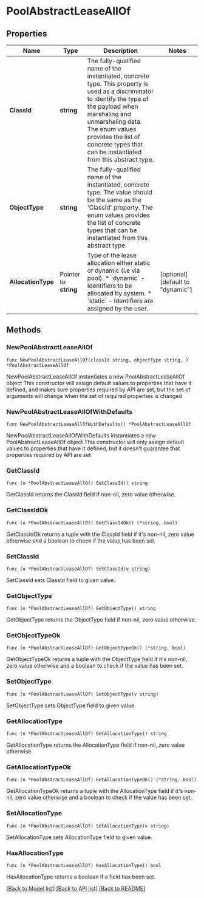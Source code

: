 # PoolAbstractLeaseAllOf

## Properties

Name | Type | Description | Notes
------------ | ------------- | ------------- | -------------
**ClassId** | **string** | The fully-qualified name of the instantiated, concrete type. This property is used as a discriminator to identify the type of the payload when marshaling and unmarshaling data. The enum values provides the list of concrete types that can be instantiated from this abstract type. | 
**ObjectType** | **string** | The fully-qualified name of the instantiated, concrete type. The value should be the same as the &#39;ClassId&#39; property. The enum values provides the list of concrete types that can be instantiated from this abstract type. | 
**AllocationType** | Pointer to **string** | Type of the lease allocation either static or dynamic (i.e via pool). * &#x60;dynamic&#x60; - Identifiers to be allocated by system. * &#x60;static&#x60; - Identifiers are assigned by the user. | [optional] [default to "dynamic"]

## Methods

### NewPoolAbstractLeaseAllOf

`func NewPoolAbstractLeaseAllOf(classId string, objectType string, ) *PoolAbstractLeaseAllOf`

NewPoolAbstractLeaseAllOf instantiates a new PoolAbstractLeaseAllOf object
This constructor will assign default values to properties that have it defined,
and makes sure properties required by API are set, but the set of arguments
will change when the set of required properties is changed

### NewPoolAbstractLeaseAllOfWithDefaults

`func NewPoolAbstractLeaseAllOfWithDefaults() *PoolAbstractLeaseAllOf`

NewPoolAbstractLeaseAllOfWithDefaults instantiates a new PoolAbstractLeaseAllOf object
This constructor will only assign default values to properties that have it defined,
but it doesn't guarantee that properties required by API are set

### GetClassId

`func (o *PoolAbstractLeaseAllOf) GetClassId() string`

GetClassId returns the ClassId field if non-nil, zero value otherwise.

### GetClassIdOk

`func (o *PoolAbstractLeaseAllOf) GetClassIdOk() (*string, bool)`

GetClassIdOk returns a tuple with the ClassId field if it's non-nil, zero value otherwise
and a boolean to check if the value has been set.

### SetClassId

`func (o *PoolAbstractLeaseAllOf) SetClassId(v string)`

SetClassId sets ClassId field to given value.


### GetObjectType

`func (o *PoolAbstractLeaseAllOf) GetObjectType() string`

GetObjectType returns the ObjectType field if non-nil, zero value otherwise.

### GetObjectTypeOk

`func (o *PoolAbstractLeaseAllOf) GetObjectTypeOk() (*string, bool)`

GetObjectTypeOk returns a tuple with the ObjectType field if it's non-nil, zero value otherwise
and a boolean to check if the value has been set.

### SetObjectType

`func (o *PoolAbstractLeaseAllOf) SetObjectType(v string)`

SetObjectType sets ObjectType field to given value.


### GetAllocationType

`func (o *PoolAbstractLeaseAllOf) GetAllocationType() string`

GetAllocationType returns the AllocationType field if non-nil, zero value otherwise.

### GetAllocationTypeOk

`func (o *PoolAbstractLeaseAllOf) GetAllocationTypeOk() (*string, bool)`

GetAllocationTypeOk returns a tuple with the AllocationType field if it's non-nil, zero value otherwise
and a boolean to check if the value has been set.

### SetAllocationType

`func (o *PoolAbstractLeaseAllOf) SetAllocationType(v string)`

SetAllocationType sets AllocationType field to given value.

### HasAllocationType

`func (o *PoolAbstractLeaseAllOf) HasAllocationType() bool`

HasAllocationType returns a boolean if a field has been set.


[[Back to Model list]](../README.md#documentation-for-models) [[Back to API list]](../README.md#documentation-for-api-endpoints) [[Back to README]](../README.md)


